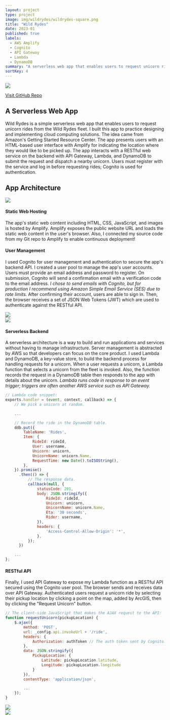 ```yaml
---
layout: project
type: project
image: img/wildrydes/wildrydes-square.png
title: "Wild Rydes"
date: 2023-01
published: true
labels:
  - AWS Amplify
  - Cognito
  - API Gateway
  - Lambda
  - DynamoDB
summary: "A serverless web app that enables users to request unicorn rides."
sortKey: 4
---
```


<img class="img-fluid" src="../img/wildrydes/wildrydes-home-page.png">

[Visit GitHub Repo](https://github.com/guanhongl/wildrydes-site)

## A Serverless Web App

Wild Rydes is a simple serverless web app that enables users to request unicorn rides from the Wild Rydes fleet. I built this app to practice designing and implementing cloud computing solutions. The idea came from Amazon's Getting Started Resource Center. The app presents users with an HTML-based user interface with Amplify for indicating the location where they would like to be picked up. The app interacts with a RESTful web service on the backend with API Gateway, Lambda, and DynamoDB to submit the request and dispatch a nearby unicorn. Users must register with the service and log in before requesting rides; Cognito is used for authentication. 

## App Architecture

<img class="img-fluid" src="../img/wildrydes/wildrydes-architecture.png">

#### Static Web Hosting

The app's static web content including HTML, CSS, JavaScript, and images is hosted by Amplify. Amplify exposes the public website URL and loads the static web content in the user's browser. Also, I connected my source code from my Git repo to Amplify to enable continuous deployment! 

#### User Management

I used Cognito for user management and authentication to secure the app's backend API. I created a user pool to manage the app's user accounts. Users must provide an email address and password to register. On submission, Cognito will send a confirmation email with a verification code to the email address. *I chose to send emails with Cognito, but for production I recommend using Amazon Simple Email Service (SES) due to rate limits.* After confirming their account, users are able to sign in. Then, the browser receives a set of JSON Web Tokens (JWT) which are used to authenticate against the RESTful API. 

<div class="container text-center">
  <div class="row">
    <div class="col">
      <img src="../img/wildrydes/wildrydes-register-page.png" class="img-fluid">
    </div>
    <div class="col">
      <img src="../img/wildrydes/wildrydes-verify-page.png" class="img-fluid">
    </div>
  </div>
</div>

#### Serverless Backend

A serverless architecture is a way to build and run applications and services without having to manage infrastructure. Server management is abstracted by AWS so that developers can focus on the core product. I used Lambda and DynamoDB, a key-value store, to build the backend process for handling requests for a unicorn. When a user requests a unicorn, a Lambda function that selects a unicorn from the fleet is invoked. Also, the function records the request in a DynamoDB table then responds to the app with details about the unicorn. *Lambda runs code in response to an event trigger; triggers are often another AWS service such as API Gateway.* 

```js
// Lambda code snippet:
exports.handler = (event, context, callback) => {
    // We pick a unicorn at random.

    ...

    // Record the ride in the DynamoDB table.
    ddb.put({
        TableName: 'Rides',
        Item: {
            RideId: rideId,
            User: username,
            Unicorn: unicorn,
            UnicornName: unicorn.Name,
            RequestTime: new Date().toISOString(),
        },
    }).promise()
      .then(() => {
          // The response data.
          callback(null, {
              statusCode: 201,
              body: JSON.stringify({
                  RideId: rideId,
                  Unicorn: unicorn,
                  UnicornName: unicorn.Name,
                  Eta: '30 seconds',
                  Rider: username,
              }),
              headers: {
                  'Access-Control-Allow-Origin': '*',
              },
          });
      })

    ...
};
```

#### RESTful API

Finally, I used API Gateway to expose my Lambda function as a RESTful API secured using the Cognito user pool. The browser sends and receives data over API Gateway. Authenticated users request a unicorn ride by selecting their pickup location by clicking a point on the map, added by ArcGIS, then by clicking the "Request Unicorn" button. 

```js
// The client-side JavaScript that makes the AJAX request to the API:
function requestUnicorn(pickupLocation) {
    $.ajax({
        method: 'POST',
        url: _config.api.invokeUrl + '/ride',
        headers: {
            Authorization: authToken // The auth token sent by Cognito.
        },
        data: JSON.stringify({
            PickupLocation: {
                Latitude: pickupLocation.latitude,
                Longitude: pickupLocation.longitude
            }
        }),
        contentType: 'application/json',

        ...
    });
}
```

<div class="container text-center">
  <div class="row">
    <div class="col">
      <img src="../img/wildrydes/wildrydes-ride-page.png" class="img-fluid">
    </div>
    <div class="col">
      <img src="../img/wildrydes/wildrydes-unicorn.png" class="img-fluid">
    </div>
  </div>
</div>
